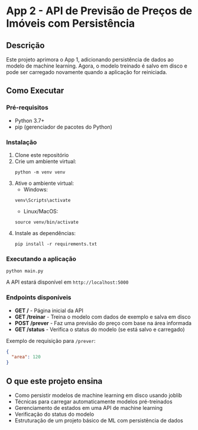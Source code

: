 # App 2 - API de Previsão de Preços de Imóveis com Persistência

## Descrição
Este projeto aprimora o App 1, adicionando persistência de dados ao modelo de machine learning. Agora, o modelo treinado é salvo em disco e pode ser carregado novamente quando a aplicação for reiniciada.

## Como Executar

### Pré-requisitos
- Python 3.7+
- pip (gerenciador de pacotes do Python)

### Instalação
1. Clone este repositório
2. Crie um ambiente virtual:
   ```
   python -m venv venv
   ```
3. Ative o ambiente virtual:
   - Windows:
   ```
   venv\Scripts\activate
   ```
   - Linux/MacOS:
   ```
   source venv/bin/activate
   ```
4. Instale as dependências:
   ```
   pip install -r requirements.txt
   ```

### Executando a aplicação
```
python main.py
```

A API estará disponível em `http://localhost:5000`

### Endpoints disponíveis
- **GET /** - Página inicial da API
- **GET /treinar** - Treina o modelo com dados de exemplo e salva em disco
- **POST /prever** - Faz uma previsão do preço com base na área informada
- **GET /status** - Verifica o status do modelo (se está salvo e carregado)
  
Exemplo de requisição para `/prever`:
```json
{
  "area": 120
}
```

## O que este projeto ensina
- Como persistir modelos de machine learning em disco usando joblib
- Técnicas para carregar automaticamente modelos pré-treinados
- Gerenciamento de estados em uma API de machine learning
- Verificação do status do modelo
- Estruturação de um projeto básico de ML com persistência de dados 